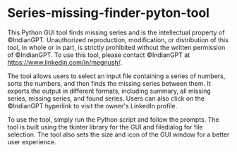 # Series-missing-finder-pyton-tool
This Python GUI tool finds missing series and is the intellectual property of ©IndianGPT. Unauthorized reproduction, modification, or distribution of this tool, in whole or in part, is strictly prohibited without the written permission of ©IndianGPT. To use this tool, please contact ©IndianGPT at https://www.linkedin.com/in/megnush/.

The tool allows users to select an input file containing a series of numbers, sorts the numbers, and then finds the missing series between them. It exports the output in different formats, including summary, all missing series, missing series, and found series. Users can also click on the ©IndianGPT hyperlink to visit the owner's LinkedIn profile.

To use the tool, simply run the Python script and follow the prompts. The tool is built using the tkinter library for the GUI and filedialog for file selection. The tool also sets the size and icon of the GUI window for a better user experience.
